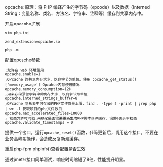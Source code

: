 opcache:
原理：将 PHP 编译产生的字节码（opcode）以及数据（Interned String：变量名称、类名、方法名、字符串、注释等）缓存到共享内存中。

开启opcache扩展
```
vim php.ini

zend_extension=opcache.so

php -m
```

配置opcache参数
```
;允许在 web 环境使用
opcache.enable=1
;OPcache 的共享内存大小，以兆字节为单位。使用 opcache_get_status()['memory_usage'] Opcahce内存使用情况
opcache.memory_consumption=128
;用来存储预留字符串的内存大小，以兆字节为单位
opcache.interned_strings_buffer=8    
;OPcache 哈希表中可存储的PHP文件数量上限，find . -type f -print | grep php | wc -l 获取项目的php文件数目
opcache.max_accelerated_files=10000 
; 检查文件时间戳,来确定是否需要重新生成PHP脚本编译缓存，设置0表示不检查
opcache.validate_timestamps = 0
```
提供一个接口，运行`opcache_reset()`函数，代码更新后，调用这个接口。不要在业务高峰期操作，会造成反复新建缓存。

重启php-fpm
phpinfo()查看配置是否生效



通过jmeter接口简单测试，响应时间缩短了8倍，性能提升明显。
